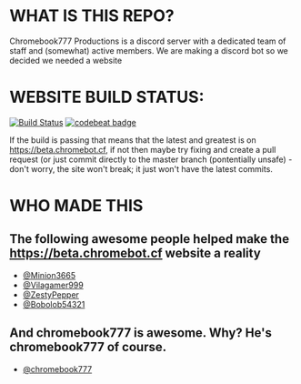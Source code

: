 # WHAT IS THIS REPO?
Chromebook777 Productions is a discord server with a dedicated team of staff and (somewhat) active members. We are making a discord bot so we decided we needed a website

# WEBSITE BUILD STATUS:
[![Build Status](https://travis-ci.com/chromebot-websites/chromebot.cf.svg?branch=master)](https://travis-ci.com/chromebot-websites/chromebot.cf) [![codebeat badge](https://codebeat.co/badges/c57a7cbf-a004-4eb5-85e9-ff7d43a04b04)](https://codebeat.co/projects/github-com-chromebot-websites-chromebot-cf-master)

If the build is passing that means that the latest and greatest is on https://beta.chromebot.cf, if not then maybe try fixing and create a pull request (or just commit directly to the master branch (pontentially unsafe) - don't worry, the site won't break; it just won't have the latest commits.

# WHO MADE THIS
## The following awesome people helped make the https://beta.chromebot.cf website a reality
- [@Minion3665](https://github.com/Minion3665)
- [@Vilagamer999](https://github.com/Vilagamer999)
- [@ZestyPepper](https://github.com/ZestyPepper)
- [@Bobolob54321](https://github.com/Bobolob54321)

## And chromebook777 is awesome. Why? He's chromebook777 of course.
- [@chromebook777](https://github.com/Chromebook777)
